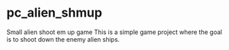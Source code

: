 # pc_alien_shmup
Small alien shoot em up game
This is a simple game project where the goal is to shoot down the enemy alien ships. 
